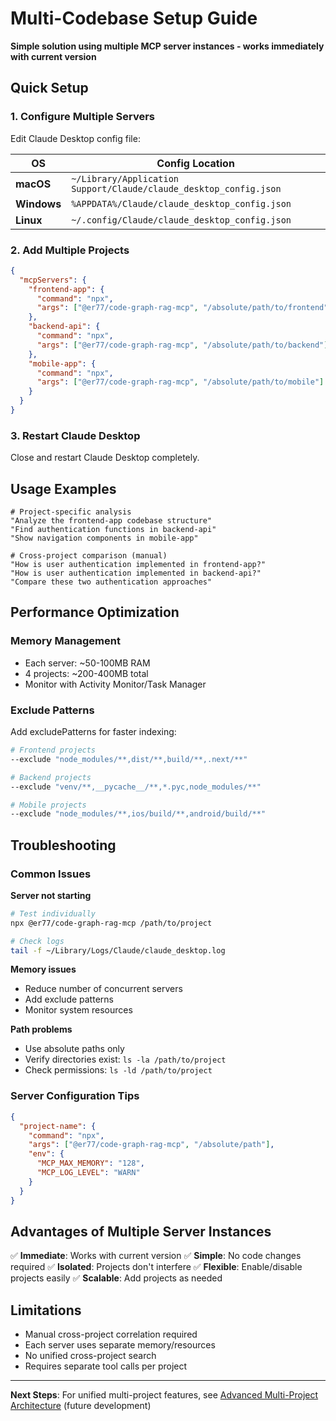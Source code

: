# Multi-Codebase Setup Guide

**Simple solution using multiple MCP server instances - works immediately with current version**

## Quick Setup

### 1. Configure Multiple Servers

Edit Claude Desktop config file:

| OS | Config Location |
|----|-----------------|
| **macOS** | `~/Library/Application Support/Claude/claude_desktop_config.json` |
| **Windows** | `%APPDATA%/Claude/claude_desktop_config.json` |
| **Linux** | `~/.config/Claude/claude_desktop_config.json` |

### 2. Add Multiple Projects

```json
{
  "mcpServers": {
    "frontend-app": {
      "command": "npx",
      "args": ["@er77/code-graph-rag-mcp", "/absolute/path/to/frontend"]
    },
    "backend-api": {
      "command": "npx",
      "args": ["@er77/code-graph-rag-mcp", "/absolute/path/to/backend"]
    },
    "mobile-app": {
      "command": "npx",
      "args": ["@er77/code-graph-rag-mcp", "/absolute/path/to/mobile"]
    }
  }
}
```

### 3. Restart Claude Desktop

Close and restart Claude Desktop completely.

## Usage Examples

```
# Project-specific analysis
"Analyze the frontend-app codebase structure"
"Find authentication functions in backend-api"
"Show navigation components in mobile-app"

# Cross-project comparison (manual)
"How is user authentication implemented in frontend-app?"
"How is user authentication implemented in backend-api?"
"Compare these two authentication approaches"
```

## Performance Optimization

### Memory Management
- Each server: ~50-100MB RAM
- 4 projects: ~200-400MB total
- Monitor with Activity Monitor/Task Manager

### Exclude Patterns
Add excludePatterns for faster indexing:

```bash
# Frontend projects
--exclude "node_modules/**,dist/**,build/**,.next/**"

# Backend projects
--exclude "venv/**,__pycache__/**,*.pyc,node_modules/**"

# Mobile projects
--exclude "node_modules/**,ios/build/**,android/build/**"
```

## Troubleshooting

### Common Issues

**Server not starting**
```bash
# Test individually
npx @er77/code-graph-rag-mcp /path/to/project

# Check logs
tail -f ~/Library/Logs/Claude/claude_desktop.log
```

**Memory issues**
- Reduce number of concurrent servers
- Add exclude patterns
- Monitor system resources

**Path problems**
- Use absolute paths only
- Verify directories exist: `ls -la /path/to/project`
- Check permissions: `ls -ld /path/to/project`

### Server Configuration Tips

```json
{
  "project-name": {
    "command": "npx",
    "args": ["@er77/code-graph-rag-mcp", "/absolute/path"],
    "env": {
      "MCP_MAX_MEMORY": "128",
      "MCP_LOG_LEVEL": "WARN"
    }
  }
}
```

## Advantages of Multiple Server Instances

✅ **Immediate**: Works with current version
✅ **Simple**: No code changes required
✅ **Isolated**: Projects don't interfere
✅ **Flexible**: Enable/disable projects easily
✅ **Scalable**: Add projects as needed

## Limitations

- Manual cross-project correlation required
- Each server uses separate memory/resources
- No unified cross-project search
- Requires separate tool calls per project

---

**Next Steps**: For unified multi-project features, see [Advanced Multi-Project Architecture](ADVANCED_MULTI_PROJECT.md) (future development)